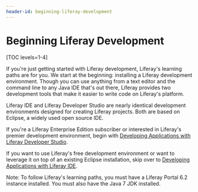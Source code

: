 ```yaml
---
header-id: beginning-liferay-development
---
```


# Beginning Liferay Development

[TOC levels=1-4]

If you're just getting started with Liferay development, Liferay's learning
paths are for you. We start at the beginning: installing a Liferay development
environment. Though you can use anything from a text editor and the command line
to any Java IDE that's out there, Liferay provides two development tools that
make it easier to write code on Liferay's platform. 

Liferay IDE and Liferay Developer Studio are nearly identical development
environments designed for creating Liferay projects. Both are based on Eclipse,
a widely used open source IDE. 

If you're a Liferay Enterprise Edition subscriber or interested in Liferay's
premier development environment, begin with 
[Developing Applications with Liferay Developer Studio](/docs/6-2/tutorials/-/knowledge_base/t/developing-applications-with-liferay-developer-stu).

If you want to use Liferay's free development environment or want to leverage
it on top of an existing Eclipse installation, skip over to 
[Developing Applications with Liferay IDE](/docs/6-2/tutorials/-/knowledge_base/t/developing-apps-with-liferay-ide). 
 
Note: To follow Liferay's learning paths, you must have a Liferay Portal 6.2
instance installed. You must also have the Java 7 JDK installed.
